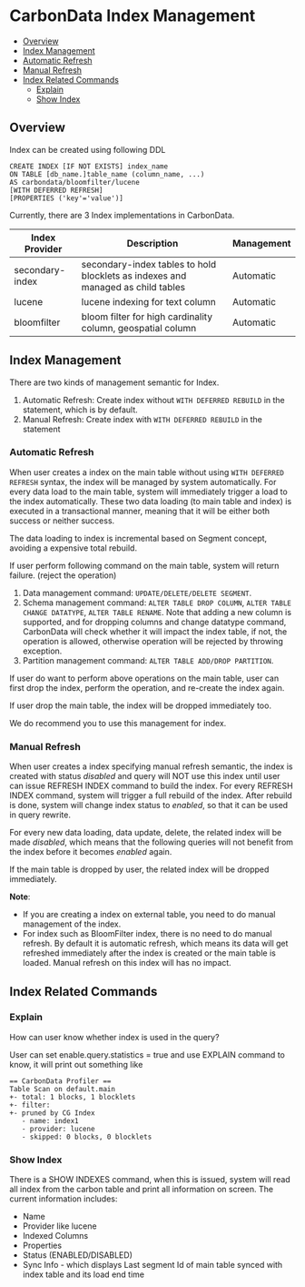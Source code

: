 <!--
    Licensed to the Apache Software Foundation (ASF) under one or more
    contributor license agreements.  See the NOTICE file distributed with
    this work for additional information regarding copyright ownership.
    The ASF licenses this file to you under the Apache License, Version 2.0
    (the "License"); you may not use this file except in compliance with
    the License.  You may obtain a copy of the License at

      http://www.apache.org/licenses/LICENSE-2.0
    
    Unless required by applicable law or agreed to in writing, software
    distributed under the License is distributed on an "AS IS" BASIS,
    WITHOUT WARRANTIES OR CONDITIONS OF ANY KIND, either express or implied.
    See the License for the specific language governing permissions and
    limitations under the License.
-->

# CarbonData Index Management

- [Overview](#overview)
- [Index Management](#index-management)
- [Automatic Refresh](#automatic-refresh)
- [Manual Refresh](#manual-refresh)
- [Index Related Commands](#index-related-commands)
  - [Explain](#explain)
  - [Show Index](#show-index)



## Overview

Index can be created using following DDL

```
CREATE INDEX [IF NOT EXISTS] index_name
ON TABLE [db_name.]table_name (column_name, ...)
AS carbondata/bloomfilter/lucene
[WITH DEFERRED REFRESH]
[PROPERTIES ('key'='value')]
```

Currently, there are 3 Index implementations in CarbonData.

| Index Provider   | Description                                                                      | Management |
| ---------------- | -------------------------------------------------------------------------------- |  --------- |
| secondary-index  | secondary-index tables to hold blocklets as indexes and managed as child tables  | Automatic |
| lucene           | lucene indexing for text column                                                  | Automatic |
| bloomfilter      | bloom filter for high cardinality column, geospatial column                      | Automatic |

## Index Management

There are two kinds of management semantic for Index.

1. Automatic Refresh: Create index without `WITH DEFERRED REBUILD` in the statement, which is by default.
2. Manual Refresh: Create index with `WITH DEFERRED REBUILD` in the statement

### Automatic Refresh

When user creates a index on the main table without using `WITH DEFERRED REFRESH` syntax, the index will be managed by system automatically.
For every data load to the main table, system will immediately trigger a load to the index automatically. These two data loading (to main table and index) is executed in a transactional manner, meaning that it will be either both success or neither success. 

The data loading to index is incremental based on Segment concept, avoiding a expensive total rebuild.

If user perform following command on the main table, system will return failure. (reject the operation)

1. Data management command: `UPDATE/DELETE/DELETE SEGMENT`.
2. Schema management command: `ALTER TABLE DROP COLUMN`, `ALTER TABLE CHANGE DATATYPE`,
   `ALTER TABLE RENAME`. Note that adding a new column is supported, and for dropping columns and
   change datatype command, CarbonData will check whether it will impact the index table, if
    not, the operation is allowed, otherwise operation will be rejected by throwing exception.
3. Partition management command: `ALTER TABLE ADD/DROP PARTITION`.

If user do want to perform above operations on the main table, user can first drop the index, perform the operation, and re-create the index again.

If user drop the main table, the index will be dropped immediately too.

We do recommend you to use this management for index.

### Manual Refresh

When user creates a index specifying manual refresh semantic, the index is created with status *disabled* and query will NOT use this index until user can issue REFRESH INDEX command to build the index. For every REFRESH INDEX command, system will trigger a full rebuild of the index. After rebuild is done, system will change index status to *enabled*, so that it can be used in query rewrite.

For every new data loading, data update, delete, the related index will be made *disabled*,
which means that the following queries will not benefit from the index before it becomes *enabled* again.

If the main table is dropped by user, the related index will be dropped immediately.

**Note**:
+ If you are creating a index on external table, you need to do manual management of the index.
+ For index such as BloomFilter index, there is no need to do manual refresh.
 By default it is automatic refresh,
 which means its data will get refreshed immediately after the index is created or the main table is loaded.
 Manual refresh on this index will has no impact.

## Index Related Commands

### Explain

How can user know whether index is used in the query?

User can set enable.query.statistics = true and use EXPLAIN command to know, it will print out something like

```text
== CarbonData Profiler ==
Table Scan on default.main
+- total: 1 blocks, 1 blocklets
+- filter:
+- pruned by CG Index
   - name: index1
   - provider: lucene
   - skipped: 0 blocks, 0 blocklets
```

### Show Index

There is a SHOW INDEXES command, when this is issued, system will read all index from the carbon table and print all information on screen. The current information includes:

- Name
- Provider like lucene
- Indexed Columns
- Properties
- Status (ENABLED/DISABLED)
- Sync Info - which displays Last segment Id of main table synced with index table and its load
  end time
